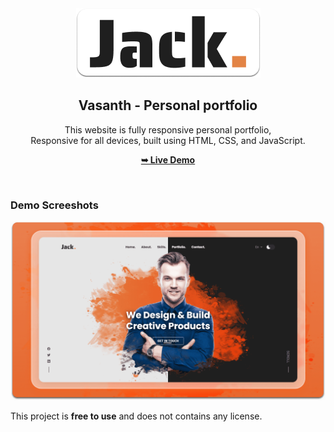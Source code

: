 <div align="center">
  
  <img src="./readme-images/project-logo.png" />

  <h2 align="center">Vasanth - Personal portfolio</h2>

  This website is fully responsive personal portfolio, <br />Responsive for all devices, built using HTML, CSS, and JavaScript.

  <a href="https://vasanth2610.github.io/vasanth-portfolio/"><strong>➥ Live Demo</strong></a>

</div>

<br />

### Demo Screeshots

![Vasanth Portfolio Desktop Demo](./readme-images/desktop.png "Desktop Demo")

This project is **free to use** and does not contains any license.
